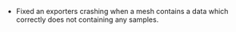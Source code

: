 - Fixed an exporters crashing when a mesh contains a data which correctly does not containing any samples.
